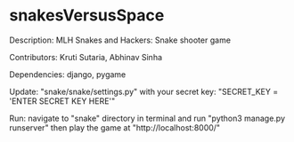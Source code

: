 # snakesVersusSpace
Description: MLH Snakes and Hackers: Snake shooter game

Contributors: Kruti Sutaria, Abhinav Sinha

Dependencies: django, pygame

Update: "snake/snake/settings.py" with your secret key: "SECRET_KEY = 'ENTER SECRET KEY HERE'"

Run: navigate to "snake" directory in terminal and run "python3 manage.py runserver" then play the game at "http://localhost:8000/"
